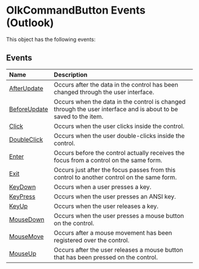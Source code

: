 
# OlkCommandButton Events (Outlook)
This object has the following events:

## Events



|**Name**|**Description**|
|:-----|:-----|
| [AfterUpdate](2f968ed1-7043-a3de-8219-927c27e12832.md)|Occurs after the data in the control has been changed through the user interface.|
| [BeforeUpdate](5d3cd45b-2f27-f162-a198-bcabf766591e.md)|Occurs when the data in the control is changed through the user interface and is about to be saved to the item. |
| [Click](3644d443-d319-d0ce-1576-f99c9fbc1152.md)|Occurs when the user clicks inside the control.|
| [DoubleClick](e3578807-1e67-3bc7-d6b0-743c784335aa.md)|Occurs when the user double-clicks inside the control.|
| [Enter](af533f23-e899-3171-51e0-b2bb380ad943.md)|Occurs before the control actually receives the focus from a control on the same form.|
| [Exit](be3f7740-8682-ecc5-3927-dd700f26b49c.md)|Occurs just after the focus passes from this control to another control on the same form.|
| [KeyDown](626f3437-4101-06e9-5041-39fedd38b687.md)|Occurs when a user presses a key.|
| [KeyPress](c742f3e3-56e2-de6c-8ccf-e69a6096e3d5.md)|Occurs when the user presses an ANSI key.|
| [KeyUp](63d8067e-1ec1-324e-e671-aa027bc22ace.md)|Occurs when the user releases a key.|
| [MouseDown](a4822686-ea9b-7dfa-0af1-515e595938f3.md)|Occurs when the user presses a mouse button on the control.|
| [MouseMove](2d489bea-a8b9-bcbc-045e-696d6ef46f1f.md)|Occurs after a mouse movement has been registered over the control.|
| [MouseUp](080bed9d-9fc6-8f17-9e95-b23da2b923fd.md)|Occurs after the user releases a mouse button that has been pressed on the control.|
